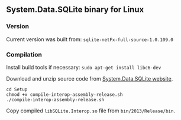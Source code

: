 ## System.Data.SQLite binary for Linux

### Version
Current version was built from: `sqlite-netFx-full-source-1.0.109.0`

### Compilation
Install build tools if necessary: `sudo apt-get install libc6-dev`

Download and unzip source code from [System.Data.SQLite website](https://system.data.sqlite.org/index.html/doc/trunk/www/downloads.wiki).
```
cd Setup
chmod +x compile-interop-assembly-release.sh
./compile-interop-assembly-release.sh
```
Copy compiled `libSQLite.Interop.so` file from `bin/2013/Release/bin`.
